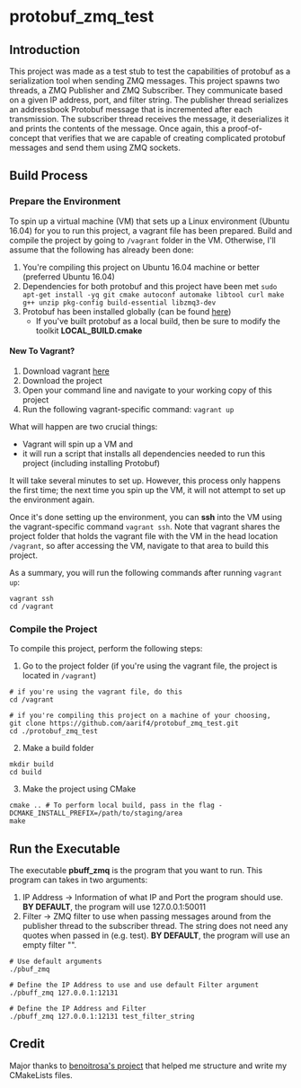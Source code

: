 # protobuf_zmq_test

## Introduction

This project was made as a test stub to test the capabilities of protobuf as a serialization tool when sending ZMQ messages. This project spawns two threads, a ZMQ Publisher and ZMQ Subscriber. They communicate based on a given IP address, port, and filter string. The publisher thread serializes an addressbook Protobuf message that is incremented after each transmission. The subscriber thread receives the message, it deserializes it and prints the contents of the message. Once again, this a proof-of-concept that verifies that we are capable of creating complicated protobuf messages and send them using ZMQ sockets.

## Build Process

### Prepare the Environment

To spin up a virtual machine (VM) that sets up a Linux environment (Ubuntu 16.04) for you to run this project, a vagrant file has been prepared. Build and compile the project by going to `/vagrant` folder in the VM. Otherwise, I'll assume that the following has already been done:

1. You're compiling this project on Ubuntu 16.04 machine or better (preferred Ubuntu 16.04)
2. Dependencies for both protobuf and this project have been met
   ```sudo apt-get install -yq git cmake autoconf automake libtool curl make g++ unzip pkg-config build-essential libzmq3-dev```
3. Protobuf has been installed globally (can be found [here](https://github.com/protocolbuffers/protobuf.git))
   - If you've built protobuf as a local build, then be sure to modify the toolkit **LOCAL_BUILD.cmake**

#### New To Vagrant?

1. Download vagrant [here](https://www.vagrantup.com/downloads.html)
2. Download the project 
2. Open your command line and navigate to your working copy of this project
3. Run the following vagrant-specific command:
```vagrant up```

What will happen are two crucial things:
- Vagrant will spin up a VM and 
- it will run a script that installs all dependencies needed to run this project (including installing Protobuf)

It will take several minutes to set up. However, this process only happens the first time; the next time you spin up the VM, it will not attempt to set up the environment again. 

Once it's done setting up the environment, you can **ssh** into the VM using the vagrant-specific command `vagrant ssh`. Note that vagrant shares the project folder that holds the vagrant file with the VM in the head location `/vagrant`, so after accessing the VM, navigate to that area to build this project.

As a summary, you will run the following commands after running `vagrant up`:
```
vagrant ssh
cd /vagrant
```

### Compile the Project

To compile this project, perform the following steps:
1. Go to the project folder (if you're using the vagrant file, the project is located in `/vagrant`)
```
# if you're using the vagrant file, do this
cd /vagrant

# if you're compiling this project on a machine of your choosing, 
git clone https://github.com/aarif4/protobuf_zmq_test.git
cd ./protobuf_zmq_test
```
2. Make a build folder 
```
mkdir build
cd build
```
3. Make the project using CMake
```
cmake .. # To perform local build, pass in the flag -DCMAKE_INSTALL_PREFIX=/path/to/staging/area
make
```

## Run the Executable

The executable **pbuff_zmq** is the program that you want to run. This program can takes in two arguments:

1. IP Address -> Information of what IP and Port the program should use. 
                 **BY DEFAULT**, the program will use 127.0.0.1:50011 
2. Filter     -> ZMQ filter to use when passing messages around from the publisher thread to the subscriber thread. The string does not need any quotes when passed in (e.g. test). 
                 **BY DEFAULT**, the program will use an empty filter "".


```
# Use default arguments
./pbuf_zmq

# Define the IP Address to use and use default Filter argument
./pbuff_zmq 127.0.0.1:12131

# Define the IP Address and Filter
./pbuff_zmq 127.0.0.1:12131 test_filter_string
```

## Credit

Major thanks to [benoitrosa's project](https://github.com/benoitrosa/Cpp_python_protobuf) that helped me structure and write my CMakeLists files.


